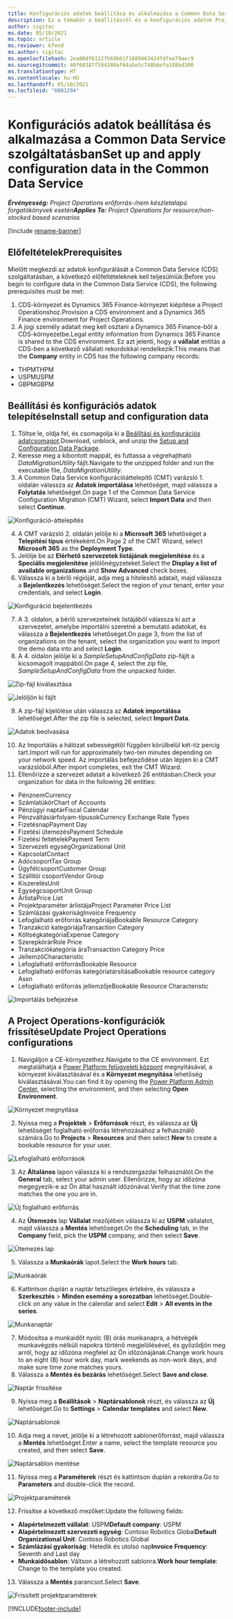 ```yaml
---
title: Konfigurációs adatok beállítása és alkalmazása a Common Data Service szolgáltatásban
description: Ez a témakör a beállításról és a konfigurációs adatok Project Operations rendszerben való alkalmazásáról tartalmaz tájékoztatást.
author: sigitac
ms.date: 05/10/2021
ms.topic: article
ms.reviewer: kfend
ms.author: sigitac
ms.openlocfilehash: 2ea00df6112fb69b61f1889463424fdfee79aec9
ms.sourcegitcommit: 40f68387f594180af64a5e5c748b6efa188bd300
ms.translationtype: HT
ms.contentlocale: hu-HU
ms.lasthandoff: 05/10/2021
ms.locfileid: "6001294"
---
```

# <a name="set-up-and-apply-configuration-data-in-the-common-data-service"></a><span data-ttu-id="e2971-103">Konfigurációs adatok beállítása és alkalmazása a Common Data Service szolgáltatásban</span><span class="sxs-lookup"><span data-stu-id="e2971-103">Set up and apply configuration data in the Common Data Service</span></span> 

<span data-ttu-id="e2971-104">_**Érvényesség:** Project Operations erőforrás-/nem készletalapú forgatókönyvek esetén_</span><span class="sxs-lookup"><span data-stu-id="e2971-104">_**Applies To:** Project Operations for resource/non-stocked based scenarios_</span></span>

[!include [rename-banner](~/includes/cc-data-platform-banner.md)]

## <a name="prerequisites"></a><span data-ttu-id="e2971-105">Előfeltételek</span><span class="sxs-lookup"><span data-stu-id="e2971-105">Prerequisites</span></span>

<span data-ttu-id="e2971-106">Mielőtt megkezdi az adatok konfigurálását a Common Data Service (CDS) szolgáltatásban, a következő előfeltételeknek kell teljesülniük:</span><span class="sxs-lookup"><span data-stu-id="e2971-106">Before you begin to configure data in the Common Data Service (CDS), the following prerequisites must be met:</span></span>

1.  <span data-ttu-id="e2971-107">CDS-környezet és Dynamics 365 Finance-környezet kiépítése a Project Operationshoz.</span><span class="sxs-lookup"><span data-stu-id="e2971-107">Provision a CDS environment and a Dynamics 365 Finance environment for Project Operations.</span></span>
2.  <span data-ttu-id="e2971-108">A jogi személy adatait meg kell osztani a Dynamics 365 Finance-ből a CDS-környezetbe.</span><span class="sxs-lookup"><span data-stu-id="e2971-108">Legal entity information from Dynamics 365 Finance is shared to the CDS environment.</span></span> <span data-ttu-id="e2971-109">Ez azt jelenti, hogy a **vállalat** entitás a CDS-ben a következő vállalati rekordokkal rendelkezik:</span><span class="sxs-lookup"><span data-stu-id="e2971-109">This means that the **Company** entity in CDS has the following company records:</span></span>
  - <span data-ttu-id="e2971-110">THPM</span><span class="sxs-lookup"><span data-stu-id="e2971-110">THPM</span></span>
  - <span data-ttu-id="e2971-111">USPM</span><span class="sxs-lookup"><span data-stu-id="e2971-111">USPM</span></span>
  - <span data-ttu-id="e2971-112">GBPM</span><span class="sxs-lookup"><span data-stu-id="e2971-112">GBPM</span></span>

## <a name="install-setup-and-configuration-data"></a><span data-ttu-id="e2971-113">Beállítási és konfigurációs adatok telepítése</span><span class="sxs-lookup"><span data-stu-id="e2971-113">Install setup and configuration data</span></span>

1. <span data-ttu-id="e2971-114">Töltse le, oldja fel, és csomagolja ki a [Beállítási és konfigurációs adatcsomagot](https://download.microsoft.com/download/e/2/d/e2da6c98-d5dd-450c-aabe-fd6bf2ba374b/ProjOpsSampleSetupData-%20Integrated%20Latest.zip).</span><span class="sxs-lookup"><span data-stu-id="e2971-114">Download, unblock, and unzip the [Setup and Configuration Data Package](https://download.microsoft.com/download/e/2/d/e2da6c98-d5dd-450c-aabe-fd6bf2ba374b/ProjOpsSampleSetupData-%20Integrated%20Latest.zip).</span></span>
2. <span data-ttu-id="e2971-115">Keresse meg a kibontott mappát, és futtassa a végrehajtható *DataMigrationUtility* fájlt.</span><span class="sxs-lookup"><span data-stu-id="e2971-115">Navigate to the unzipped folder and run the executable file, *DataMigrationUtility*.</span></span>
3. <span data-ttu-id="e2971-116">A Common Data Service konfigurációáttelepítő (CMT) varázsló 1. oldalán válassza az **Adatok importálása** lehetőséget, majd válassza a **Folytatás** lehetőséget.</span><span class="sxs-lookup"><span data-stu-id="e2971-116">On page 1 of the Common Data Service Configuration Migration (CMT) Wizard, select **Import Data** and then select **Continue**.</span></span>

![Konfiguráció-áttelepítés](./media/1ConfigurationMigration.png)

4. <span data-ttu-id="e2971-118">A CMT varázsló 2. oldalán jelölje ki a **Microsoft 365** lehetőséget a **Telepítési típus** értékeként.</span><span class="sxs-lookup"><span data-stu-id="e2971-118">On Page 2 of the CMT Wizard, select **Microsoft 365** as the **Deployment Type**.</span></span>
5. <span data-ttu-id="e2971-119">Jelölje be az **Elérhető szervezetek listájának megjelenítése** és a **Speciális megjelenítése** jelölőnégyzeteket.</span><span class="sxs-lookup"><span data-stu-id="e2971-119">Select the **Display a list of available organizations** and **Show Advanced** check boxes.</span></span>
6. <span data-ttu-id="e2971-120">Válassza ki a bérlő régióját, adja meg a hitelesítő adatait, majd válassza a **Bejelentkezés** lehetőséget.</span><span class="sxs-lookup"><span data-stu-id="e2971-120">Select the region of your tenant, enter your credentials, and select **Login**.</span></span>

![Konfiguráció bejelentkezés](./media/2ConfigurationSignin.png)

7. <span data-ttu-id="e2971-122">A 3. oldalon, a bérlő szervezeteinek listájából válassza ki azt a szervezetet, amelybe importálni szeretné a bemutató adatokat, és válassza a **Bejelentkezés** lehetőséget.</span><span class="sxs-lookup"><span data-stu-id="e2971-122">On page 3, from the list of organizations on the tenant, select the organization you want to import the demo data into and select **Login**.</span></span>
8. <span data-ttu-id="e2971-123">A 4. oldalon jelölje ki a *SampleSetupAndConfigData* zip-fájlt a kicsomagolt mappából.</span><span class="sxs-lookup"><span data-stu-id="e2971-123">On page 4, select the zip file, *SampleSetupAndConfigData* from the unpacked folder.</span></span>

![Zip-fájl kiválasztása](./media/3ZipFile.png)

![Jelöljön ki fájlt](./media/4SelectAFile.png)

9. <span data-ttu-id="e2971-126">A zip-fájl kijelölése után válassza az **Adatok importálása** lehetőséget.</span><span class="sxs-lookup"><span data-stu-id="e2971-126">After the zip file is selected, select **Import Data**.</span></span>

![Adatok beolvasása](./media/5ImportData.png)

10. <span data-ttu-id="e2971-128">Az Importálás a hálózat sebességétől függően körülbelül két-tíz percig tart.</span><span class="sxs-lookup"><span data-stu-id="e2971-128">Import will run for approximately two-ten minutes depending on your network speed.</span></span> <span data-ttu-id="e2971-129">Az importálás befejeződése után lépjen ki a CMT varázslóból.</span><span class="sxs-lookup"><span data-stu-id="e2971-129">After import completes, exit the CMT Wizard.</span></span> 
11. <span data-ttu-id="e2971-130">Ellenőrizze a szervezet adatait a következő 26 entitásban:</span><span class="sxs-lookup"><span data-stu-id="e2971-130">Check your organization for data in the following 26 entities:</span></span>

  - <span data-ttu-id="e2971-131">Pénznem</span><span class="sxs-lookup"><span data-stu-id="e2971-131">Currency</span></span>
  - <span data-ttu-id="e2971-132">Számlatükör</span><span class="sxs-lookup"><span data-stu-id="e2971-132">Chart of Accounts</span></span>
  - <span data-ttu-id="e2971-133">Pénzügyi naptár</span><span class="sxs-lookup"><span data-stu-id="e2971-133">Fiscal Calendar</span></span>
  - <span data-ttu-id="e2971-134">Pénzváltásiárfolyam-típusok</span><span class="sxs-lookup"><span data-stu-id="e2971-134">Currency Exchange Rate Types</span></span>
  - <span data-ttu-id="e2971-135">Fizetésnap</span><span class="sxs-lookup"><span data-stu-id="e2971-135">Payment Day</span></span>
  - <span data-ttu-id="e2971-136">Fizetési ütemezés</span><span class="sxs-lookup"><span data-stu-id="e2971-136">Payment Schedule</span></span>
  - <span data-ttu-id="e2971-137">Fizetési feltételek</span><span class="sxs-lookup"><span data-stu-id="e2971-137">Payment Term</span></span>
  - <span data-ttu-id="e2971-138">Szervezeti egység</span><span class="sxs-lookup"><span data-stu-id="e2971-138">Organizational Unit</span></span>
  - <span data-ttu-id="e2971-139">Kapcsolat</span><span class="sxs-lookup"><span data-stu-id="e2971-139">Contact</span></span>
  - <span data-ttu-id="e2971-140">Adócsoport</span><span class="sxs-lookup"><span data-stu-id="e2971-140">Tax Group</span></span>
  - <span data-ttu-id="e2971-141">Ügyfélcsoport</span><span class="sxs-lookup"><span data-stu-id="e2971-141">Customer Group</span></span>
  - <span data-ttu-id="e2971-142">Szállítói csoport</span><span class="sxs-lookup"><span data-stu-id="e2971-142">Vendor Group</span></span>
  - <span data-ttu-id="e2971-143">Kiszerelés</span><span class="sxs-lookup"><span data-stu-id="e2971-143">Unit</span></span>
  - <span data-ttu-id="e2971-144">Egységcsoport</span><span class="sxs-lookup"><span data-stu-id="e2971-144">Unit Group</span></span>
  - <span data-ttu-id="e2971-145">Árlista</span><span class="sxs-lookup"><span data-stu-id="e2971-145">Price List</span></span>
  - <span data-ttu-id="e2971-146">Projektparaméter árlistája</span><span class="sxs-lookup"><span data-stu-id="e2971-146">Project Parameter Price List</span></span>
  - <span data-ttu-id="e2971-147">Számlázási gyakoriság</span><span class="sxs-lookup"><span data-stu-id="e2971-147">Invoice Frequency</span></span>
  - <span data-ttu-id="e2971-148">Lefoglalható erőforrás kategóriája</span><span class="sxs-lookup"><span data-stu-id="e2971-148">Bookable Resource Category</span></span>
  - <span data-ttu-id="e2971-149">Tranzakció kategóriája</span><span class="sxs-lookup"><span data-stu-id="e2971-149">Transaction Category</span></span>
  - <span data-ttu-id="e2971-150">Költségkategória</span><span class="sxs-lookup"><span data-stu-id="e2971-150">Expense Category</span></span>
  - <span data-ttu-id="e2971-151">Szerepkörár</span><span class="sxs-lookup"><span data-stu-id="e2971-151">Role Price</span></span>
  - <span data-ttu-id="e2971-152">Tranzakciókategória ára</span><span class="sxs-lookup"><span data-stu-id="e2971-152">Transaction Category Price</span></span>
  - <span data-ttu-id="e2971-153">Jellemző</span><span class="sxs-lookup"><span data-stu-id="e2971-153">Characteristic</span></span>
  - <span data-ttu-id="e2971-154">Lefoglalható erőforrás</span><span class="sxs-lookup"><span data-stu-id="e2971-154">Bookable Resource</span></span>
  - <span data-ttu-id="e2971-155">Lefoglalható erőforrás kategóriatársítása</span><span class="sxs-lookup"><span data-stu-id="e2971-155">Bookable resource category Assn</span></span>
  - <span data-ttu-id="e2971-156">Lefoglalható erőforrás jellemzője</span><span class="sxs-lookup"><span data-stu-id="e2971-156">Bookable Resource Characteristic</span></span>

![Importálás befejezése](./media/6CompleteImport.png)

## <a name="update-project-operations-configurations"></a><span data-ttu-id="e2971-158">A Project Operations-konfigurációk frissítése</span><span class="sxs-lookup"><span data-stu-id="e2971-158">Update Project Operations configurations</span></span>

1. <span data-ttu-id="e2971-159">Navigáljon a CE-környezethez.</span><span class="sxs-lookup"><span data-stu-id="e2971-159">Navigate to the CE environment.</span></span> <span data-ttu-id="e2971-160">Ezt megtalálhatja a [Power Platform felügyeleti központ](https://admin.powerplatform.microsoft.com/environments) megnyitásával, a környezet kiválasztásával és a **Környezet megnyitása** lehetőség kiválasztásával.</span><span class="sxs-lookup"><span data-stu-id="e2971-160">You can find it by opening the [Power Platform Admin Center](https://admin.powerplatform.microsoft.com/environments), selecting the environment, and then selecting **Open Environment**.</span></span> 

![Környezet megnyitása](./media/7OpenEnvironment.png)

2. <span data-ttu-id="e2971-162">Nyissa meg a **Projektek** > **Erőforrások** részt, és válassza az **Új** lehetőséget foglalható erőforrás létrehozásához a felhasználó számára.</span><span class="sxs-lookup"><span data-stu-id="e2971-162">Go to **Projects** > **Resources** and then select **New** to create a bookable resource for your user.</span></span>

![Lefoglalható erőforrások](./media/8BookableResources.png)

3. <span data-ttu-id="e2971-164">Az **Általános** lapon válassza ki a rendszergazdai felhasználót.</span><span class="sxs-lookup"><span data-stu-id="e2971-164">On the **General** tab, select your admin user.</span></span> <span data-ttu-id="e2971-165">Ellenőrizze, hogy az időzóna megegyezik-e az Ön által használt időzónával.</span><span class="sxs-lookup"><span data-stu-id="e2971-165">Verify that the time zone matches the one you are in.</span></span> 

![Új foglalható erőforrás](./media/9NewBookableResource.png)

4. <span data-ttu-id="e2971-167">Az **Ütemezés** lap **Vállalat** mezőjében válassza ki az **USPM** vállalatot, majd válassza a **Mentés** lehetőséget.</span><span class="sxs-lookup"><span data-stu-id="e2971-167">On the **Scheduling** tab, in the **Company** field, pick the **USPM** company, and then select **Save**.</span></span> 

![Ütemezés lap](./media/10SchedulingTab.png)

5. <span data-ttu-id="e2971-169">Válassza a **Munkaórák** lapot.</span><span class="sxs-lookup"><span data-stu-id="e2971-169">Select the **Work hours** tab.</span></span>  

![Munkaórák](./media/11WorkHours.png)

6. <span data-ttu-id="e2971-171">Kattintson duplán a naptár tetszőleges értékére, és válassza a **Szerkesztés** > **Minden esemény a sorozatban** lehetőséget.</span><span class="sxs-lookup"><span data-stu-id="e2971-171">Double-click on any value in the calendar and select **Edit** > **All events in the series**.</span></span> 

![Munkanaptár](./media/12WorkCalendar.png)

7. <span data-ttu-id="e2971-173">Módosítsa a munkaidőt nyolc (8) órás munkanapra, a hétvégék munkavégzés nélküli napokra történő megjelölésével, és győződjön meg arról, hogy az időzóna megfelel az Ön időzónájának.</span><span class="sxs-lookup"><span data-stu-id="e2971-173">Change work hours to an eight (8) hour work day, mark weekends as non-work days, and make sure time zone matches yours.</span></span> 
8. <span data-ttu-id="e2971-174">Válassza a **Mentés és bezárás** lehetőséget.</span><span class="sxs-lookup"><span data-stu-id="e2971-174">Select **Save and close**.</span></span>

![Naptár frissítése](./media/13UpdateCalendar.png)

9. <span data-ttu-id="e2971-176">Nyissa meg a **Beállítások** > **Naptársablonok** részt, és válassza az **Új** lehetőséget.</span><span class="sxs-lookup"><span data-stu-id="e2971-176">Go to **Settings** > **Calendar templates** and select **New**.</span></span>
 
 ![Naptársablonok](./media/14CalendarTemplates.png)
 
 10. <span data-ttu-id="e2971-178">Adja meg a nevet, jelölje ki a létrehozott sablonerőforrást, majd válassza a **Mentés** lehetőséget.</span><span class="sxs-lookup"><span data-stu-id="e2971-178">Enter a name, select the template resource you created, and then select **Save**.</span></span> 
 
 ![Naptársablon mentése](./media/15SaveCalendarTemplate.png)
 
 11. <span data-ttu-id="e2971-180">Nyissa meg a **Paraméterek** részt és kattintson duplán a rekordra.</span><span class="sxs-lookup"><span data-stu-id="e2971-180">Go to **Parameters** and double-click the record.</span></span> 
 
 ![Projektparaméterek](./media/16ProjectParameters.png)
 
12. <span data-ttu-id="e2971-182">Frissítse a következő mezőket:</span><span class="sxs-lookup"><span data-stu-id="e2971-182">Update the following fields:</span></span>

 - <span data-ttu-id="e2971-183">**Alapértelmezett vállalat**: USPM</span><span class="sxs-lookup"><span data-stu-id="e2971-183">**Default company**: USPM</span></span>
 - <span data-ttu-id="e2971-184">**Alapértelmezett szervezeti egység**: Contoso Robotics Global</span><span class="sxs-lookup"><span data-stu-id="e2971-184">**Default Organizational Unit**: Contoso Robotics Global</span></span>
 - <span data-ttu-id="e2971-185">**Számlázási gyakoriság**: Hetedik és utolsó nap</span><span class="sxs-lookup"><span data-stu-id="e2971-185">**Invoice Frequency**: Seventh and Last day</span></span>
 - <span data-ttu-id="e2971-186">**Munkaidősablon**: Váltson a létrehozott sablonra.</span><span class="sxs-lookup"><span data-stu-id="e2971-186">**Work hour template**: Change to the template you created.</span></span>

13. <span data-ttu-id="e2971-187">Válassza a **Mentés** parancsot.</span><span class="sxs-lookup"><span data-stu-id="e2971-187">Select **Save**.</span></span> 

![Frissített projektparaméterek](./media/17UpdatedProjectParameters.png)


[!INCLUDE[footer-include](../includes/footer-banner.md)]
